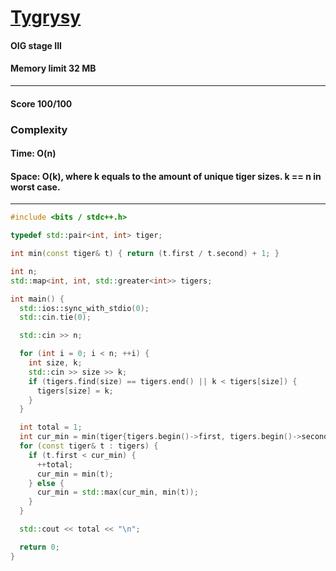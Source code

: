 # [Tygrysy](https://szkopul.edu.pl/problemset/problem/qIU-rEjDKpMNvQWNfGOxYrO5/site/?key=statement)

#### OIG stage III

#### Memory limit 32 MB

---

#### Score 100/100

### Complexity

#### Time: O(n)

#### Space: O(k), where k equals to the amount of unique tiger sizes. k == n in worst case.

---

```C++
#include <bits / stdc++.h>

typedef std::pair<int, int> tiger;

int min(const tiger& t) { return (t.first / t.second) + 1; }

int n;
std::map<int, int, std::greater<int>> tigers;

int main() {
  std::ios::sync_with_stdio(0);
  std::cin.tie(0);

  std::cin >> n;

  for (int i = 0; i < n; ++i) {
    int size, k;
    std::cin >> size >> k;
    if (tigers.find(size) == tigers.end() || k < tigers[size]) {
      tigers[size] = k;
    }
  }

  int total = 1;
  int cur_min = min(tiger{tigers.begin()->first, tigers.begin()->second});
  for (const tiger& t : tigers) {
    if (t.first < cur_min) {
      ++total;
      cur_min = min(t);
    } else {
      cur_min = std::max(cur_min, min(t));
    }
  }

  std::cout << total << "\n";

  return 0;
}
```
